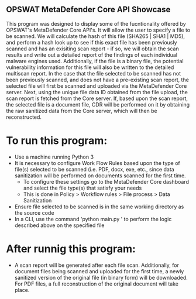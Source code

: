 ## OPSWAT MetaDefender Core API Showcase 

This program was designed to display some of the fucntionality offered by OPSWAT's MetaDefender Core API's. It will allow the user to specify a file to be scanned. We will calculate the hash of this file (SHA265 | SHA1 | MD5), and perform a hash look up to see if this exact file has been previously scanned and has an exisiting scan report - if so, we will obtain the scan results and write out a detailed report of the findings of each individual malware engines used. Additionally, if the file is a binary file, the potential vulnerability information for this file will also be written to the detailed multiscan report. In the case that the file selected to be scanned has not been previously scanned, and does not have a pre-existing scan report, the selected file will first be scanned and uploaded via the MetaDefender Core server. Next, using the unique file data ID obtained from the file upload, the scan report is fetched from the Core server. If, based upon the scan report, the selected file is a document file, CDR will be performed on it by obtaining the raw sanitized data from the Core server, which will then be reconstructed. 

# To run this program:
* Use a machine running Python 3
* It is necessary to configure Work Flow Rules based upon the type of file(s) selected to be scanned (i.e. PDF, docx, exe, etc., since data sanitization will be performed on documents scanned for the first time.
  * To configure these settings go to the MetaDefender Core dashboard and select the file type(s) that satisfy your needs
  * This is done in Policy > Workflow rules > File process > Data Sanitization
* Ensure file selected to be scanned is in the same working directory as the source code
* In a CLI, use the command 'python main.py <file name>' to perform the logic described above on the specified file
  
# After runnig this program:
* A scan report will be generated after each file scan. Additionally, for document files being scanned and uploaded for the first time, a newly sanitized version of the original file (in binary form) will be downloaded. For PDF files, a full reconstruction of the original document will take place.
  

